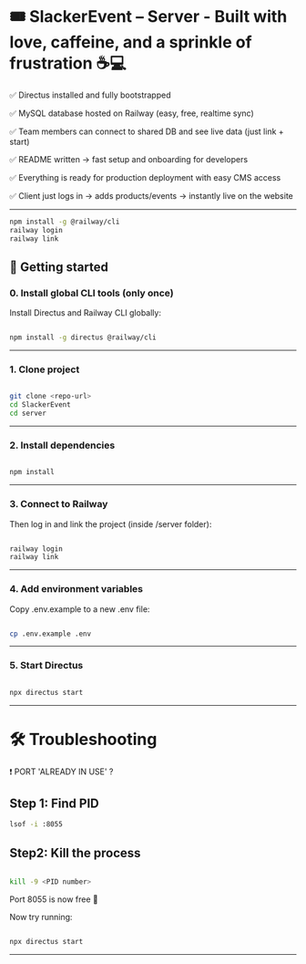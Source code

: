 # 🎟️ SlackerEvent – Server - Built with love, caffeine, and a sprinkle of frustration ☕💻

✅ Directus installed and fully bootstrapped

✅ MySQL database hosted on Railway (easy, free, realtime sync)

✅ Team members can connect to shared DB and see live data (just link + start)

✅ README written → fast setup and onboarding for developers

✅ Everything is ready for production deployment with easy CMS access

✅ Client just logs in → adds products/events → instantly live on the website

---

```bash
npm install -g @railway/cli
railway login
railway link
```

## 🚀 Getting started

### 0. Install global CLI tools (only once)

Install Directus and Railway CLI globally:

```bash

npm install -g directus @railway/cli
```

---

### 1. Clone project

```bash

git clone <repo-url>
cd SlackerEvent
cd server
```

---

### 2. Install dependencies

```bash

npm install
```

---

### 3. Connect to Railway

Then log in and link the project (inside /server folder):

```bash

railway login
railway link
```

---

### 4. Add environment variables

Copy .env.example to a new .env file:

```bash

cp .env.example .env
```

---

### 5. Start Directus

```bash

npx directus start
```

---

# 🛠 Troubleshooting

❗️ PORT 'ALREADY IN USE' ?

## Step 1: Find PID

```bash
lsof -i :8055
```

## Step2: Kill the process

```bash

kill -9 <PID number>
```

Port 8055 is now free 🚀

Now try running:

```bash

npx directus start
```

---
